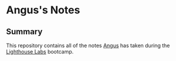 # Angus's Notes

## Summary

This repository contains all of the notes [Angus](https://github.com/AngusJK) has taken during the [Lighthouse Labs](https://www.lighthouselabs.ca/) bootcamp.


